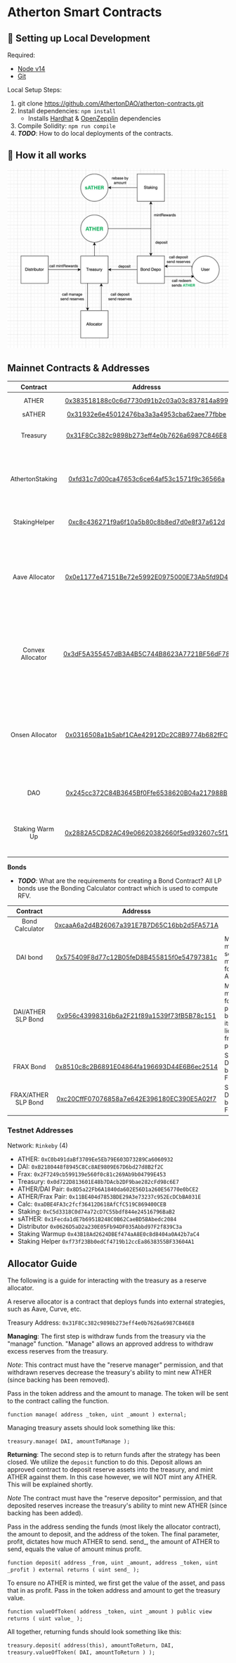 # Atherton Smart Contracts


##  🔧 Setting up Local Development
Required: 
- [Node v14](https://nodejs.org/download/release/latest-v14.x/)  
- [Git](https://git-scm.com/downloads)


Local Setup Steps:
1. git clone https://github.com/AthertonDAO/atherton-contracts.git 
1. Install dependencies: `npm install` 
    - Installs [Hardhat](https://hardhat.org/getting-started/) & [OpenZepplin](https://docs.openzeppelin.com/contracts/4.x/) dependencies
1. Compile Solidity: `npm run compile`
1. **_TODO_**: How to do local deployments of the contracts.


## 🤨 How it all works
![High Level Contract Interactions](./docs/atherton-box-diagram.jpg)

## Mainnet Contracts & Addresses

|Contract       | Addresss                                                                                                            | Notes   |
|:-------------:|:-------------------------------------------------------------------------------------------------------------------:|-------|
|ATHER            |[0x383518188c0c6d7730d91b2c03a03c837814a899](https://blockscout.findorascan.io/address/0x383518188c0c6d7730d91b2c03a03c837814a899)| Main Token Contract|
|sATHER           |[0x31932e6e45012476ba3a3a4953cba62aee77fbbe](https://blockscout.findorascan.io/address/0x31932e6e45012476ba3a3a4953cba62aee77fbbe)| Staked Ather|
|Treasury       |[0x31F8Cc382c9898b273eff4e0b7626a6987C846E8](https://blockscout.findorascan.io/address/0x31F8Cc382c9898b273eff4e0b7626a6987C846E8)| Atherton Treasury holds all the assets        |
|AthertonStaking |[0xfd31c7d00ca47653c6ce64af53c1571f9c36566a](https://blockscout.findorascan.io/address/0xfd31c7d00ca47653c6ce64af53c1571f9c36566a)| Main Staking contract responsible for calling rebases every 2200 blocks|
|StakingHelper  |[0xc8c436271f9a6f10a5b80c8b8ed7d0e8f37a612d](https://blockscout.findorascan.io/address/0xc8c436271f9a6f10a5b80c8b8ed7d0e8f37a612d)| Helper Contract to Stake with 0 warmup |
|Aave Allocator |[0x0e1177e47151Be72e5992E0975000E73Ab5fd9D4](https://blockscout.findorascan.io/address/0x0e1177e47151Be72e5992E0975000E73Ab5fd9D4)| Sends DAI from the treasury to Aave (via deposit) in exchange for aDAI and holds it. See [Allocator Guide](#allocator-guide)|
|Convex Allocator |[0x3dF5A355457dB3A4B5C744B8623A7721BF56dF78](https://blockscout.findorascan.io/address/0x3dF5A355457dB3A4B5C744B8623A7721BF56dF78)| Sends FRAX from the treasury to Convex and accumulates trading fees, CRV and CVX. See [Allocator Guide](#allocator-guide)|
|Onsen Allocator |[0x0316508a1b5abf1CAe42912Dc2C8B9774b682fFC](https://blockscout.findorascan.io/address/0x0316508a1b5abf1CAe42912Dc2C8B9774b682fFC)| Sends ATHER-DAI SLP from the treasury to the Sushi Onsen pool, accumulating SUSHI and xSUSHI. See [Allocator Guide](#allocator-guide)|
|DAO            |[0x245cc372C84B3645Bf0Ffe6538620B04a217988B](https://blockscout.findorascan.io/address/0x245cc372C84B3645Bf0Ffe6538620B04a217988B)|Storage Wallet for DAO under MS |
|Staking Warm Up|[0x2882A5CD82AC49e06620382660f5ed932607c5f1](https://blockscout.findorascan.io/address/0x2882A5CD82AC49e06620382660f5ed932607c5f1)| Instructs the Staking contract when a user can claim sATHER |


**Bonds**
- **_TODO_**: What are the requirements for creating a Bond Contract?
All LP bonds use the Bonding Calculator contract which is used to compute RFV. 

|Contract       | Addresss                                                                                                            | Notes   |
|:-------------:|:-------------------------------------------------------------------------------------------------------------------:|-------|
|Bond Calculator|[0xcaaA6a2d4B26067a391E7B7D65C16bb2d5FA571A](https://blockscout.findorascan.io/address/0xcaaA6a2d4B26067a391E7B7D65C16bb2d5FA571A)| |
|DAI bond|[0x575409F8d77c12B05feD8B455815f0e54797381c](https://blockscout.findorascan.io/address/0x575409F8d77c12B05feD8B455815f0e54797381c)| Main bond managing serve mechanics for ATHER/DAI|
|DAI/ATHER SLP Bond|[0x956c43998316b6a2F21f89a1539f73fB5B78c151](https://blockscout.findorascan.io/address/0x956c43998316b6a2F21f89a1539f73fB5B78c151)| Manages mechhanism for thhe protocol to buy baack its own liquidity from the pair. |
|FRAX Bond|[0x8510c8c2B6891E04864fa196693D44E6B6ec2514](https://blockscout.findorascan.io/address/0x8510c8c2B6891E04864fa196693D44E6B6ec2514)|Similar to DAI bond but using FRAX|
|FRAX/ATHER SLP Bond|[0xc20CffF07076858a7e642E396180EC390E5A02f7](https://blockscout.findorascan.io/address/0xc20CffF07076858a7e642E396180EC390E5A02f7)| Similar to DAI/ATHER but using FRAX |


### Testnet Addresses

Network: `Rinkeby` (4)
- ATHER: `0xC0b491daBf3709Ee5Eb79E603D73289Ca6060932`
- DAI: `0xB2180448f8945C8Cc8AE9809E67D6bd27d8B2f2C` 
- Frax: `0x2F7249cb599139e560f0c81c269Ab9b04799E453`
- Treasury: `0x0d722D813601E48b7DAcb2DF9bae282cFd98c6E7`
- ATHER/DAI Pair: `0x8D5a22Fb6A1840da602E56D1a260E56770e0bCE2`
- ATHER/Frax Pair: `0x11BE404d7853BDE29A3e73237c952EcDCbBA031E`
- Calc: `0xaDBE4FA3c2fcf36412D618AfCfC519C869400CEB` 
- Staking: `0xC5d3318C0d74a72cD7C55bdf844e24516796BaB2` 
- sATHER: `0x1Fecda1dE7b6951B248C0B62CaeBD5BAbedc2084` 
- Distributor `0x0626D5aD2a230E05Fb94DF035Abbd97F2f839C3a` 
- Staking Warmup `0x43B18Ad2624DBEf474aA8E0c8d8404a0A42b7aC4` 
- Staking Helper `0xf73f23Bb0edCf4719b12ccEa8638355BF33604A1`


## Allocator Guide

The following is a guide for interacting with the treasury as a reserve allocator.

A reserve allocator is a contract that deploys funds into external strategies, such as Aave, Curve, etc.

Treasury Address: `0x31F8Cc382c9898b273eff4e0b7626a6987C846E8`

**Managing**:
The first step is withdraw funds from the treasury via the "manage" function. "Manage" allows an approved address to withdraw excess reserves from the treasury.

*Note*: This contract must have the "reserve manager" permission, and that withdrawn reserves decrease the treasury's ability to mint new ATHER (since backing has been removed).

Pass in the token address and the amount to manage. The token will be sent to the contract calling the function.

```
function manage( address _token, uint _amount ) external;
```

Managing treasury assets should look something like this:
```
treasury.manage( DAI, amountToManage );
```

**Returning**:
The second step is to return funds after the strategy has been closed.
We utilize the `deposit` function to do this. Deposit allows an approved contract to deposit reserve assets into the treasury, and mint ATHER against them. In this case however, we will NOT mint any ATHER. This will be explained shortly.

*Note* The contract must have the "reserve depositor" permission, and that deposited reserves increase the treasury's ability to mint new ATHER (since backing has been added).


Pass in the address sending the funds (most likely the allocator contract), the amount to deposit, and the address of the token. The final parameter, profit, dictates how much ATHER to send. send_, the amount of ATHER to send, equals the value of amount minus profit.
```
function deposit( address _from, uint _amount, address _token, uint _profit ) external returns ( uint send_ );
```

To ensure no ATHER is minted, we first get the value of the asset, and pass that in as profit.
Pass in the token address and amount to get the treasury value.
```
function valueOfToken( address _token, uint _amount ) public view returns ( uint value_ );
```

All together, returning funds should look something like this:
```
treasury.deposit( address(this), amountToReturn, DAI, treasury.valueOfToken( DAI, amountToReturn ) );
```
